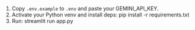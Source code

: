1. Copy `.env.example` to `.env` and paste your GEMINI_API_KEY.
2. Activate your Python venv and install deps:
   pip install -r requirements.txt
3. Run:
   streamlit run app.py
